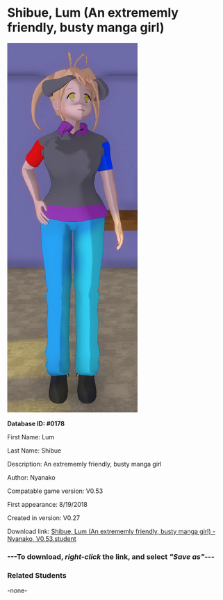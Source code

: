 # Shibue, Lum (An extrememly friendly, busty manga girl)

<img src="../../Files/Images/Shibue, Lum (An extrememly friendly, busty manga girl).png" title="Shibue, Lum (An extrememly friendly, busty manga girl) - Nyanako, V0.53">

**Database ID: #0178**

First Name: Lum

Last Name: Shibue

Description: An extrememly friendly, busty manga girl

Author: Nyanako

Compatable game version: V0.53

First appearance: 8/19/2018

Created in version: V0.27

Download link: <a href="https://raw.githubusercontent.com/Arbiter1223/Daigaku-Gurashi-Custom-Students/master/Files/Student%20Files/Shibue%2C%20Lum%20(An%20extrememly%20friendly%2C%20busty%20manga%20girl)%20-%20Nyanako%2C%20V0.53.student">Shibue, Lum (An extrememly friendly, busty manga girl) - Nyanako, V0.53.student</a>

### ---**To download, _right-click_ the link, and select _"Save as"_**---

### Related Students

-none-

